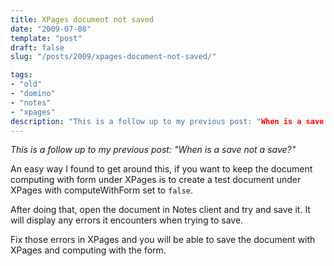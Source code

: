 ```yaml
---
title: XPages document not saved 
date: "2009-07-08"
template: "post"
draft: false
slug: "/posts/2009/xpages-document-not-saved/"

tags:
- "old"
- "domino"
- "notes"
- "xpages"
description: "This is a follow up to my previous post: "When is a save not a save?""
---
```

*This is a follow up to my previous post: "When is a save not a save?"*

An easy way I found to get around this, if you want to keep the document computing with form under XPages is to create a test document under XPages with computeWithForm set to `false`.

After doing that, open the document in Notes client and try and save it.  It will display any errors it encounters when trying to save.

Fix those errors in XPages and you will be able to save the document with XPages and computing with the form.